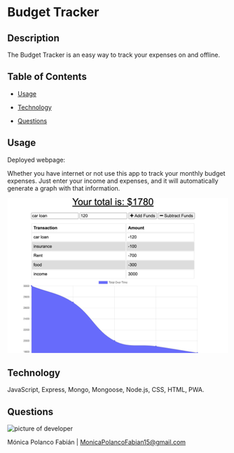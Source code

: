 # Budget Tracker

## Description

The Budget Tracker is an easy way to track your expenses on and offline.

## Table of Contents

* [Usage](#usage)

* [Technology](#Technology)

* [Questions](#questions)


## Usage
Deployed webpage:

Whether you have internet or not use this app to track your monthly budget expenses. Just enter your income and expenses, and it will automatically generate a graph with that information.

![Thumbnail of Budget Tracker App](./public/assets/img/BudgetTrackerThumbnail.png)


## Technology

JavaScript, Express, Mongo, Mongoose, Node.js, CSS, HTML, PWA.

## Questions

![picture of developer](https://avatars3.githubusercontent.com/u/60660512?v=4)

Mónica Polanco Fabián | MonicaPolancoFabian15@gmail.com

